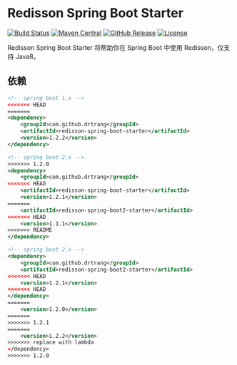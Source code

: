 # Redisson Spring Boot Starter

[![Build Status](https://img.shields.io/travis/drtrang/redisson-spring-boot/master.svg?style=flat-square)](https://www.travis-ci.org/drtrang/redisson-spring-boot)
[![Maven Central](https://img.shields.io/maven-central/v/com.github.drtrang/redisson-spring-boot.svg?style=flat-square)](https://maven-badges.herokuapp.com/maven-central/com.github.drtrang/redisson-spring-boot)
[![GitHub Release](https://img.shields.io/github/release/drtrang/redisson-spring-boot.svg?style=flat-square)](https://github.com/drtrang/redisson-spring-boot/releases)
[![License](http://img.shields.io/badge/license-apache%202-blue.svg?style=flat-square)](http://www.apache.org/licenses/LICENSE-2.0)

Redisson Spring Boot Starter 将帮助你在 Spring Boot 中使用 Redisson，仅支持 Java8。

## 依赖
```xml
<!-- spring boot 1.x -->
<<<<<<< HEAD
=======
<dependency>
    <groupId>com.github.drtrang</groupId>
    <artifactId>redisson-spring-boot-starter</artifactId>
    <version>1.2.2</version>
</dependency>

<!-- spring boot 2.x -->
>>>>>>> 1.2.0
<dependency>
    <groupId>com.github.drtrang</groupId>
<<<<<<< HEAD
    <artifactId>redisson-spring-boot-starter</artifactId>
    <version>1.2.1</version>
=======
    <artifactId>redisson-spring-boot2-starter</artifactId>
<<<<<<< HEAD
    <version>1.1.1</version>
>>>>>>> README
</dependency>

<!-- spring boot 2.x -->
<dependency>
    <groupId>com.github.drtrang</groupId>
    <artifactId>redisson-spring-boot2-starter</artifactId>
<<<<<<< HEAD
    <version>1.2.1</version>
<<<<<<< HEAD
</dependency>
=======
    <version>1.2.0</version>
=======
>>>>>>> 1.2.1
=======
    <version>1.2.2</version>
>>>>>>> replace with lambda
</dependency>
>>>>>>> 1.2.0
```